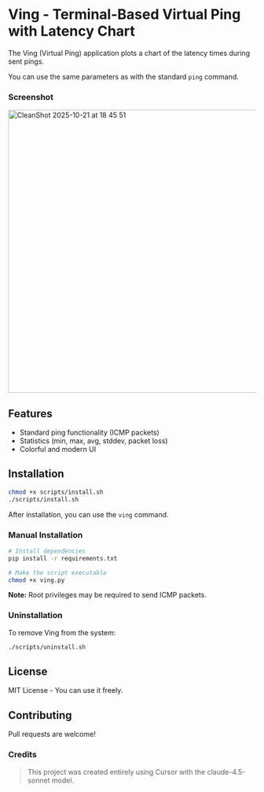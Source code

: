 # Ving - Terminal-Based Virtual Ping with Latency Chart

The Ving (Virtual Ping) application plots a chart of the latency times during sent pings.

You can use the same parameters as with the standard `ping` command.

### Screenshot

<img width="668" height="575" alt="CleanShot 2025-10-21 at 18 45 51" src="https://github.com/user-attachments/assets/3633f982-87fd-4888-a74b-931263514314" />



## Features

- Standard ping functionality (ICMP packets)
- Statistics (min, max, avg, stddev, packet loss)
- Colorful and modern UI

## Installation

```bash
chmod +x scripts/install.sh
./scripts/install.sh
```

After installation, you can use the `ving` command.

### Manual Installation

```bash
# Install dependencies
pip install -r requirements.txt

# Make the script executable
chmod +x ving.py
```

**Note:** Root privileges may be required to send ICMP packets.

### Uninstallation
To remove Ving from the system:
```bash
./scripts/uninstall.sh
```

## License

MIT License - You can use it freely.

## Contributing

Pull requests are welcome!

### Credits
> This project was created entirely using Cursor with the claude-4.5-sonnet model.

